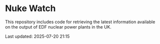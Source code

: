 # Nuke Watch

This repository includes code for retrieving the latest information available on the output of EDF nuclear power plants in the UK.

Last updated: 2025-07-20 21:15